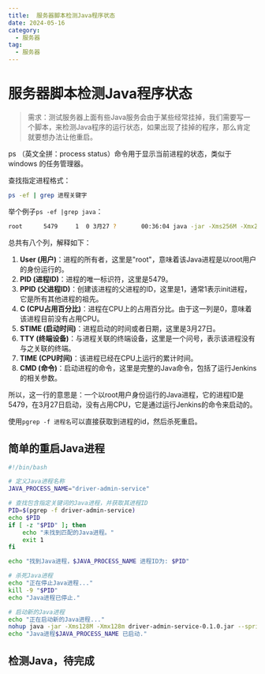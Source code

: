 ```yaml
---
title:  服务器脚本检测Java程序状态
date: 2024-05-16
category:
  - 服务器
tag:
  - 服务器
---
```


# 服务器脚本检测Java程序状态

> 需求：测试服务器上面有些Java服务会由于某些经常挂掉，我们需要写一个脚本，来检测Java程序的运行状态，如果出现了挂掉的程序，那么肯定就要想办法让他重启。

ps （英文全拼：process status）命令用于显示当前进程的状态，类似于 windows 的任务管理器。

查找指定进程格式：

```sh
ps -ef | grep 进程关键字
```

举个例子`ps -ef |grep java`：

```sh
root      5479     1  0 3月27 ?       00:36:04 java -jar -Xms256M -Xmx256m jenkins.war --httpPort=8085
```

总共有八个列，解释如下：

1. **User (用户)**：进程的所有者，这里是"root"，意味着该Java进程是以root用户的身份运行的。
2. **PID (进程ID)**：进程的唯一标识符，这里是5479。
3. **PPID (父进程ID)**：创建该进程的父进程的ID，这里是1，通常1表示init进程，它是所有其他进程的祖先。
4. **C (CPU占用百分比)**：进程在CPU上的占用百分比。由于这一列是0，意味着该进程目前没有占用CPU。
5. **STIME (启动时间)**：进程启动的时间或者日期，这里是3月27日。
6. **TTY (终端设备)**：与进程关联的终端设备，这里是一个问号，表示该进程没有与之关联的终端。
7. **TIME (CPU时间)**：该进程已经在CPU上运行的累计时间。
8. **CMD (命令)**：启动进程的命令，这里是完整的Java命令，包括了运行Jenkins的相关参数。

所以，这一行的意思是：一个以root用户身份运行的Java进程，它的进程ID是5479，在3月27日启动，没有占用CPU，它是通过运行Jenkins的命令来启动的。

使用`pgrep -f 进程名`可以直接获取到进程的id，然后杀死重启。



## 简单的重启Java进程

```sh
#!/bin/bash

# 定义Java进程名称
JAVA_PROCESS_NAME="driver-admin-service"

# 查找包含指定关键词的Java进程，并获取其进程ID
PID=$(pgrep -f driver-admin-service)
echo $PID
if [ -z "$PID" ]; then
    echo "未找到匹配的Java进程。"
    exit 1
fi

echo "找到Java进程，$JAVA_PROCESS_NAME 进程ID为: $PID"

# 杀死Java进程
echo "正在停止Java进程..."
kill -9 "$PID"
echo "Java进程已停止."

# 启动新的Java进程
echo "正在启动新的Java进程..."
nohup java -jar -Xms128M -Xmx128m driver-admin-service-0.1.0.jar --spring.profiles.active=test &
echo "Java进程$JAVA_PROCESS_NAME 已启动."
```



## 检测Java，待完成

